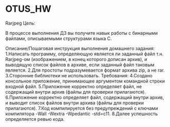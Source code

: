 # OTUS_HW

Rarjpeg
Цель:

В процессе выполнения ДЗ вы получите навык работы с бинарными файлами, описываемыми структурами языка C.

Описание/Пошаговая инструкция выполнения домашнего задания:
	1.Написать программу, определяющую является ли заданный файл т.н. Rarjpeg-ом (изображением, в конец которого дописан архив), и выводящую список файлов в архиве, если заданный файл таковым является.
	2.Для простоты подразумевается формат архива zip, а не rar.
	3.Сторонние библиотеки не использовать.
    Требования:
	4.Создано консольное приложение, принимающее аргументом командной строки входной файл.
	5.Приложение корректно определяет файл, не содержащий внутри архив (файлы для проверки прилагаются).
	6.Приложение корректно определяет файл, содержащий внутри архив, и выводит список файлов внутри архива (файлы для проверки прилагаются).
	7.Код компилируется без предупреждений с ключами компилятора -Wall -Wextra -Wpedantic -std=c11.
	8.Далее успешность определяется ревью кода.
